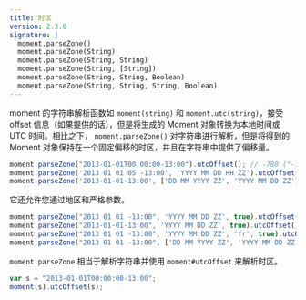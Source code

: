 ```yaml
---
title: 时区
version: 2.3.0
signature: |
  moment.parseZone()
  moment.parseZone(String)
  moment.parseZone(String, String)
  moment.parseZone(String, [String])
  moment.parseZone(String, String, Boolean)
  moment.parseZone(String, String, String, Boolean)
---
```


moment 的字符串解析函数如 `moment(string)` 和 `moment.utc(string)`，接受 offset 信息（如果提供的话），但是将生成的 Moment 对象转换为本地时间或 UTC 时间。相比之下， `moment.parseZone()` 对字符串进行解析，但是将得到的 Moment 对象保持在一个固定偏移的时区，并且在字符串中提供了偏移量。

```javascript
moment.parseZone("2013-01-01T00:00:00-13:00").utcOffset(); // -780 ("-13:00" in total minutes)
moment.parseZone('2013 01 01 05 -13:00', 'YYYY MM DD HH ZZ').utcOffset(); // -780  ("-13:00" in total minutes)
moment.parseZone('2013-01-01-13:00', ['DD MM YYYY ZZ', 'YYYY MM DD ZZ']).utcOffset(); // -780  ("-13:00" in total minutes);
```

它还允许您通过地区和严格参数。

```javascript
moment.parseZone("2013 01 01 -13:00", 'YYYY MM DD ZZ', true).utcOffset(); // -780  ("-13:00" in total minutes)
moment.parseZone("2013-01-01-13:00", 'YYYY MM DD ZZ', true).utcOffset(); // NaN (doesn't pass the strictness check)
moment.parseZone("2013 01 01 -13:00", 'YYYY MM DD ZZ', 'fr', true).utcOffset(); // -780 (with locale and strictness argument)
moment.parseZone("2013 01 01 -13:00", ['DD MM YYYY ZZ', 'YYYY MM DD ZZ'], 'fr', true).utcOffset(); // -780 (with locale and strictness argument alongside an array of formats)
```

`moment.parseZone` 相当于解析字符串并使用 `moment#utcOffset` 来解析时区。

```javascript
var s = "2013-01-01T00:00:00-13:00";
moment(s).utcOffset(s);
```
